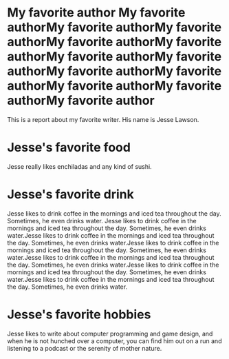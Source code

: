 # My favorite author My favorite authorMy favorite authorMy favorite authorMy favorite authorMy favorite authorMy favorite authorMy favorite authorMy favorite authorMy favorite authorMy favorite authorMy favorite authorMy favorite author

This is a report about my favorite writer. His name is Jesse Lawson.

# Jesse's favorite food

Jesse really likes enchiladas and any kind of sushi. 

# Jesse's favorite drink

Jesse likes to drink coffee in the mornings and iced tea throughout the day. Sometimes, he even drinks water. Jesse likes to drink coffee in the mornings and iced tea throughout the day. Sometimes, he even drinks water.Jesse likes to drink coffee in the mornings and iced tea throughout the day. Sometimes, he even drinks water.Jesse likes to drink coffee in the mornings and iced tea throughout the day. Sometimes, he even drinks water.Jesse likes to drink coffee in the mornings and iced tea throughout the day. Sometimes, he even drinks water.Jesse likes to drink coffee in the mornings and iced tea throughout the day. Sometimes, he even drinks water.Jesse likes to drink coffee in the mornings and iced tea throughout the day. Sometimes, he even drinks water. 

# Jesse's favorite hobbies

Jesse likes to write about computer programming and game design, and when he is not hunched over a computer, you can find him out on a run and listening to a podcast or the serenity of mother nature. 

